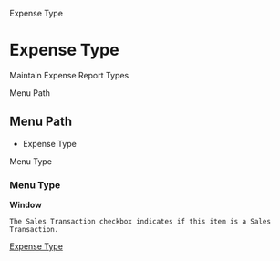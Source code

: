 
Expense Type
# Expense Type


Maintain Expense Report Types

Menu Path
## Menu Path



- Expense Type

Menu Type
### Menu Type

**Window**

```
The Sales Transaction checkbox indicates if this item is a Sales Transaction.
```

[Expense Type](functional-guide/window/window-expense-type.md)